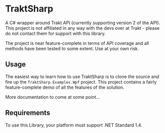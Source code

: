 # TraktSharp

A C# wrapper around Trakt API (currently supporting version 2 of the API). This project is not affiliated in any way with the devs over at Trakt - please do not contact them for support with this library.

The project is near feature-complete in terms of API coverage and all methods have been tested to some extent. Use at your own risk.

## Usage

The easiest way to learn how to use TraktSharp is to clone the source and fire up the `TraktSharp.Examples.Wpf` project. This project contains a fairly feature-complete demo of all the features of the solution.

More documentation to come at some point...

## Requirements

To use this Library, your platform must support .NET Standard 1.4.